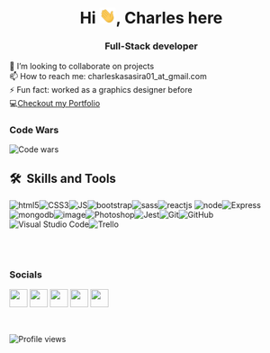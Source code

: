 <h1 align="center">Hi <img src="./assets/Hi.gif" width="29px">, Charles here</h1>
<h3 align="center">Full-Stack developer</h3>

👯 I’m looking to collaborate on projects <br />
📫 How to reach me: charleskasasira01_at_gmail.com <br />
⚡ Fun fact: worked as a graphics designer before <br />
💻<a href="https://kasasira.pages.dev">Checkout my Portfolio</a>


### Code Wars
![Code wars](https://www.codewars.com/users/CharlesKasasira/badges/large)

 <h2> 🛠 &nbsp;Skills and Tools</h3>
 
 ![html5](https://user-images.githubusercontent.com/59878203/141532551-63afff11-a28f-43a8-b77b-baaf98e7790e.png)![CSS3](https://user-images.githubusercontent.com/59878203/141532802-9ee710af-d3c4-427d-b2b3-8416c36ee1cf.png)![JS](https://user-images.githubusercontent.com/59878203/141532717-81b6cf3b-b29f-46a7-8af1-3a8470c25e7b.png)![bootstrap](https://user-images.githubusercontent.com/59878203/141532878-adf17acc-e5a4-4a55-9f23-f20891610a98.png)![sass](https://user-images.githubusercontent.com/59878203/141532844-277a3b2f-69ce-425e-bd9a-9f687eb48842.png)![reactjs](https://user-images.githubusercontent.com/59878203/141533080-02cca125-ebfa-47c0-80a1-2864372b3ce2.png) ![node](https://user-images.githubusercontent.com/59878203/141532767-f76412f0-88fb-4496-8dba-7f29ec377b88.png)![Express](https://img.shields.io/badge/-Express-grey?&style=for-the-badge&logo=express&logoColor=white)![mongodb](https://user-images.githubusercontent.com/59878203/141533024-1854dcf1-0b3d-4c74-9ea9-deda1da30fbb.png)![image](https://user-images.githubusercontent.com/59878203/141533202-d9174858-9d0a-4069-9f65-20d18907d290.png)![Photoshop](https://img.shields.io/badge/-Adobe%20Photoshop-black?&style=for-the-badge&logo=adobe%20photoshop&logoColor=31a8ff)![Jest](https://img.shields.io/badge/-Jest-C21325?&style=for-the-badge&logo=jest&logoColor=white)![Git](https://img.shields.io/badge/-Git-F05032?&style=for-the-badge&logo=git&logoColor=white)![GitHub](https://img.shields.io/badge/github-%23121011.svg?style=for-the-badge&logo=github&logoColor=white)![Visual Studio Code](https://img.shields.io/badge/Visual%20Studio%20Code-0078d7.svg?style=for-the-badge&logo=visual-studio-code&logoColor=white)![Trello](https://img.shields.io/badge/Trello-%23026AA7.svg?style=for-the-badge&logo=Trello&logoColor=white)
  
  <br/>
  

  <br />
  
  
### Socials

<p align="left">
<a href="https://www.codepen.io/Charles-Kasasira" target="_blank" rel="noreferrer"><img src="https://raw.githubusercontent.com/danielcranney/readme-generator/main/public/icons/socials/codepen.svg" width="32" height="32" /></a>
<a href="https://kasasira.hashnode.dev" target="_blank" rel="noreferrer"><img src="https://raw.githubusercontent.com/danielcranney/readme-generator/main/public/icons/socials/hashnode.svg" width="32" height="32" /></a>
<a href="https://www.linkedin.com/in/charles-kasasira" target="_blank" rel="noreferrer"><img src="https://raw.githubusercontent.com/danielcranney/readme-generator/main/public/icons/socials/linkedin.svg" width="32" height="32" /></a>
<a href="https://www.stackoverflow.com/users/13582824/charles-kasasira" target="_blank" rel="noreferrer"><img src="https://raw.githubusercontent.com/danielcranney/readme-generator/main/public/icons/socials/stackoverflow.svg" width="32" height="32" /></a>
<a href="https://www.twitter.com/KasasiraC" target="_blank" rel="noreferrer"><img src="https://raw.githubusercontent.com/danielcranney/readme-generator/main/public/icons/socials/twitter.svg" width="32" height="32" /></a>
</p>
<br/>


![Profile views](https://gpvc.arturio.dev/CharlesKasasira)


